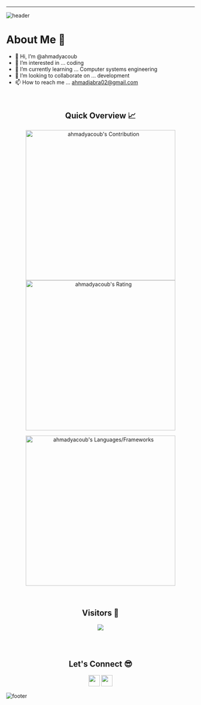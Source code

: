 
<!---
ahmadyacoub/ahmadyacoub is a ✨ special ✨ repository because its `README.md` (this file) appears on your GitHub profile.
You can click the Preview link to take a look at your changes.
--->
-----
![header](https://capsule-render.vercel.app/api?type=waving&color=gradient&height=280&section=header&text=Hi%20there%20%F0%9F%91%8B&fontSize=90)

<!--
**ahmadyacoub/ahmadyacoub** is a ✨ _special_ ✨ repository because its `README.md` (this file) appears on your GitHub profile.

-->
<h1>About Me 📌</h1>

- 👋 Hi, I’m @ahmadyacoub
- 👀 I’m interested in ... coding
- 🌱 I’m currently learning ... Computer systems engineering 
- 💞️ I’m looking to collaborate on ... development 
- 📫 How to reach me ... ahmadjabra02@gmail.com

<br />

<h2 align="center">Quick Overview 📈</h2>
  
  <p align = "center">
 
</p>

<p align = "center">
  <img src = "https://github-readme-stats.vercel.app/api?username=ahmadyacoub&count_private=true&theme=dracula&hide_border=true" alt = "ahmadyacoub's Contribution" width = 400 >
  <img src = "https://github-readme-streak-stats.herokuapp.com?user=ahmadyacoub&count_private=true&theme=dracula&hide_border=true" alt = "ahmadyacoub's Rating" width = 400 >

</p>

<p align = "center">

 <img src = "https://github-readme-stats.vercel.app/api/top-langs?username=ahmadyacoub&show_icons=true&count_private=true&locale=en&layout=compact&langs_count=10&hide_border=true&bg_color=282A36&title_color=DD6387&text_color=fff&icon_color=fff" alt = "ahmadyacoub's Languages/Frameworks" width = 400 />
</p>


<br />
<h2 align="center">Visitors 👀</h2>
<div align="center" >
  <img src="https://profile-counter.glitch.me/ahmadyacoub/count.svg"></img>
</div>

<br /><br />
<h2 align="center">Let's Connect 😎</h2>
<p align="center">
  <a href = "mailto:ahmadjabra02@gmail.com"><img src = "https://img.shields.io/badge/Gmail-D14836?style=for-the-badge&logo=gmail&logoColor=white" height = 30></a>
  <a href = "https://www.linkedin.com/in/ahmad-jabra/"><img src = "https://img.shields.io/badge/LinkedIn-0077B5?style=for-the-badge&logo=linkedin&logoColor=white"     height = 30></a>
 
</p>

![footer](https://capsule-render.vercel.app/api?type=waving&color=gradient&height=150&section=footer)
